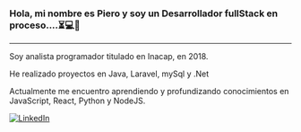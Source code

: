 ### Hola, mi nombre es Piero y soy un Desarrollador fullStack en proceso....⏳💻👋
---------------------------------------------------------------------------------

Soy analista programador titulado en Inacap, en 2018.

He realizado proyectos en Java, Laravel, mySql y .Net

Actualmente me encuentro aprendiendo y profundizando conocimientos en JavaScript, React, Python y NodeJS.


[![LinkedIn](https://img.shields.io/badge/linkedin-%230077B5.svg?style=for-the-badge&logo=linkedin&logoColor=white)](https://www.linkedin.com/in/pierocr/)
